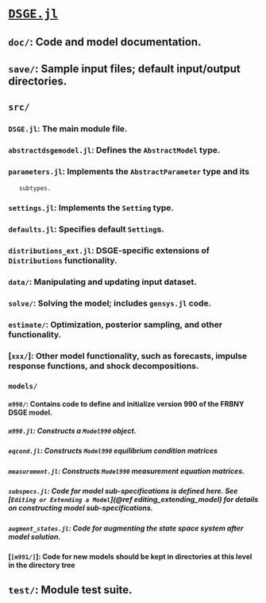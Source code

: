 # [`DSGE.jl`](https://github.com/FRBNY-DSGE/DSGE.jl)
## `doc/`: Code and model documentation.
## `save/`: Sample input files; default input/output directories.
## `src/`
### `DSGE.jl`: The main module file.
### `abstractdsgemodel.jl`: Defines the `AbstractModel` type.
### `parameters.jl`: Implements the `AbstractParameter` type and its
       subtypes.
### `settings.jl`: Implements the `Setting` type.
### `defaults.jl`: Specifies default `Setting`s.
### `distributions_ext.jl`: DSGE-specific extensions of `Distributions` functionality.
### `data/`: Manipulating and updating input dataset.
### `solve/`: Solving the model; includes `gensys.jl` code.
### `estimate/`: Optimization, posterior sampling, and other functionality.
### [`xxx/`]: Other model functionality, such as forecasts, impulse response functions, and shock decompositions.
### `models/`
#### `m990/`: Contains code to define and initialize version 990 of the FRBNY DSGE model.
##### `m990.jl`: Constructs a `Model990` object.
##### `eqcond.jl`: Constructs `Model990` equilibrium condition matrices
##### `measurement.jl`: Constructs `Model990` measurement equation matrices.
##### `subspecs.jl`: Code for model sub-specifications is defined here. See [`Editing or Extending a Model`](@ref editing_extending_model) for details on constructing model sub-specifications.
##### `augment_states.jl`: Code for augmenting the state space system after model solution.
#### [`[m991/]`]: Code for new models should be kept in directories at this level in the directory tree
## `test/`: Module test suite.
